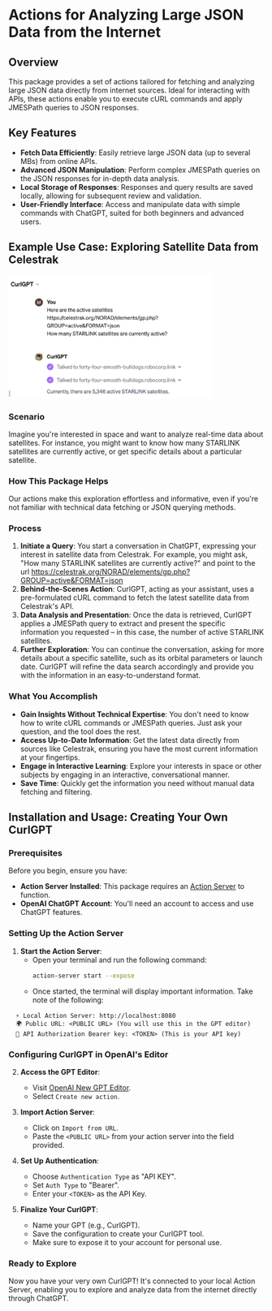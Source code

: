 # Actions for Analyzing Large JSON Data from the Internet

## Overview
This package provides a set of actions tailored for fetching and analyzing large JSON data directly from internet sources. Ideal for interacting with APIs, these actions enable you to execute cURL commands and apply JMESPath queries to JSON responses.

## Key Features
- **Fetch Data Efficiently**: Easily retrieve large JSON data (up to several MBs) from online APIs.
- **Advanced JSON Manipulation**: Perform complex JMESPath queries on the JSON responses for in-depth data analysis.
- **Local Storage of Responses**: Responses and query results are saved locally, allowing for subsequent review and validation.
- **User-Friendly Interface**: Access and manipulate data with simple commands with ChatGPT, suited for both beginners and advanced users.

## Example Use Case: Exploring Satellite Data from Celestrak

<img src="celestrak.png" alt="CurlGPT" width="400"/>

### Scenario
Imagine you're interested in space and want to analyze real-time data about satellites. For instance, you might want to know how many STARLINK satellites are currently active, or get specific details about a particular satellite.

### How This Package Helps
Our actions make this exploration effortless and informative, even if you're not familiar with technical data fetching or JSON querying methods.

### Process
1. **Initiate a Query**: You start a conversation in ChatGPT, expressing your interest in satellite data from Celestrak. For example, you might ask, "How many STARLINK satellites are currently active?" and point to the url https://celestrak.org/NORAD/elements/gp.php?GROUP=active&FORMAT=json 
2. **Behind-the-Scenes Action**: CurlGPT, acting as your assistant, uses a pre-formulated cURL command to fetch the latest satellite data from Celestrak's API.
3. **Data Analysis and Presentation**: Once the data is retrieved, CurlGPT applies a JMESPath query to extract and present the specific information you requested – in this case, the number of active STARLINK satellites.
4. **Further Exploration**: You can continue the conversation, asking for more details about a specific satellite, such as its orbital parameters or launch date. CurlGPT will refine the data search accordingly and provide you with the information in an easy-to-understand format.

### What You Accomplish
- **Gain Insights Without Technical Expertise**: You don't need to know how to write cURL commands or JMESPath queries. Just ask your question, and the tool does the rest.
- **Access Up-to-Date Information**: Get the latest data directly from sources like Celestrak, ensuring you have the most current information at your fingertips.
- **Engage in Interactive Learning**: Explore your interests in space or other subjects by engaging in an interactive, conversational manner.
- **Save Time**: Quickly get the information you need without manual data fetching and filtering.

## Installation and Usage: Creating Your Own CurlGPT

### Prerequisites
Before you begin, ensure you have:
- **Action Server Installed**: This package requires an [Action Server](https://github.com/robocorp/robocorp) to function.
- **OpenAI ChatGPT Account**: You'll need an account to access and use ChatGPT features.

### Setting Up the Action Server
1. **Start the Action Server**:
   - Open your terminal and run the following command:
     ```bash
     action-server start --expose
     ```
   - Once started, the terminal will display important information. Take note of the following:
```
  ⚡️ Local Action Server: http://localhost:8080
  🌍 Public URL: <PUBLIC URL> (You will use this in the GPT editor)
  🔑 API Authorization Bearer key: <TOKEN> (This is your API key)
```

### Configuring CurlGPT in OpenAI's Editor
2. **Access the GPT Editor**:
   - Visit [OpenAI New GPT Editor](https://chat.openai.com/gpts/editor).
   - Select `Create new action`.

3. **Import Action Server**:
   - Click on `Import from URL`.
   - Paste the `<PUBLIC URL>` from your action server into the field provided.

4. **Set Up Authentication**:
   - Choose `Authentication Type` as \"API KEY\".
   - Set `Auth Type` to \"Bearer\".
   - Enter your `<TOKEN>` as the API Key.

5. **Finalize Your CurlGPT**:
   - Name your GPT (e.g., CurlGPT).
   - Save the configuration to create your CurlGPT tool.
   - Make sure to expose it to your account for personal use.

### Ready to Explore
Now you have your very own CurlGPT! It's connected to your local Action Server, enabling you to explore and analyze data from the internet directly through ChatGPT.
